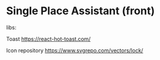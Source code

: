 # Single Place Assistant (front)

libs:

Toast
https://react-hot-toast.com/

Icon repository
https://www.svgrepo.com/vectors/lock/